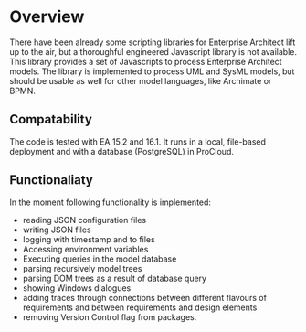 <h1>Overview</h1>
There have been already some scripting libraries for Enterprise Architect lift up to the air, but a thoroughful engineered Javascript library is not available. This library provides a set of Javascripts to process Enterprise Architect models. The library is implemented to process UML and SysML models, but should be usable as well for other model languages, like Archimate or BPMN.

<h2>Compatability</h2>
The code is tested with EA 15.2 and 16.1. It runs in a local, file-based deployment and with a database (PostgreSQL) in ProCloud.

<h2>Functionaliaty</h2>
In the moment following functionality is implemented:

- reading JSON configuration files
- writing JSON files
- logging with timestamp and to files
- Accessing environment variables
- Executing queries in the model database
- parsing recursively model trees
- parsing DOM trees as a result of database query
- showing Windows dialogues
- adding traces through connections between different flavours of requirements and between requirements and design elements
- removing Version Control flag from packages.
